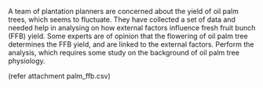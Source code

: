 A team of plantation planners are concerned about the yield of oil palm trees, which seems to fluctuate. They have collected a set of data and needed help in analysing on how external factors influence fresh fruit bunch (FFB) yield. Some experts are of opinion that the flowering of oil palm tree determines the FFB yield, and are linked to the external factors. Perform the analysis, which requires some study on the background of oil palm tree physiology.

(refer attachment palm_ffb.csv)


